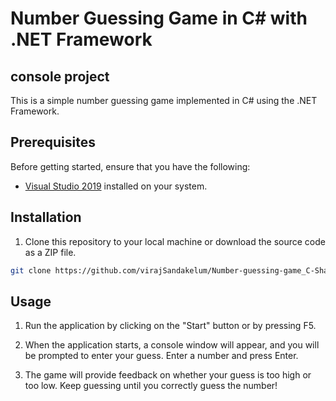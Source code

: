# Number Guessing Game in C# with .NET Framework
## console project

This is a simple number guessing game implemented in C# using the .NET Framework. 

## Prerequisites

Before getting started, ensure that you have the following:

- [Visual Studio 2019](https://visualstudio.microsoft.com/vs/older-downloads/) installed on your system.

## Installation

1. Clone this repository to your local machine or download the source code as a ZIP file.

```bash
git clone https://github.com/virajSandakelum/Number-guessing-game_C-Sharp.git
```


## Usage
1. Run the application by clicking on the "Start" button or by pressing F5.

2. When the application starts, a console window will appear, and you will be prompted to enter your guess. Enter a number and press Enter.

3. The game will provide feedback on whether your guess is too high or too low. Keep guessing until you correctly guess the number!

